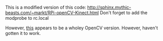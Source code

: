This is a modified version of this code: http://sphinx.mythic-beasts.com/~markt/RPi-openCV-Kinect.html
Don't forget to add the modprobe to rc.local

However, [this](https://docs.opencv.org/3.2.0/d7/d6f/tutorial_kinect_openni.html) appears to be a wholey OpenCV version. However, haven't gotten it to work.
